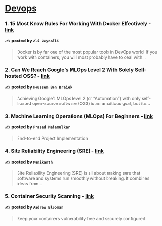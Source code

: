 
<h1><a href=https://medium.com/tag/devops/recommended target="_blank" rel="noopener noreferrer">Devops</a></h1>
<h3>1. 15 Most Know Rules For Working With Docker Effectively - <a href="https://medium.com/@azeynalli1990/15-most-know-rules-for-working-with-docker-effectively-59acc59e64db" target="_blank" rel="noopener noreferrer">link</a></h3>

✍️ **posted by `Ali Zeynalli`**

<blockquote>Docker is by far one of the most popular tools in DevOps world. If you work with containers, you will most probably have to deal with…</blockquote>

<h3>2. Can We Reach Google’s MLOps Level 2 With Solely Self-hosted OSS? - <a href="https://medium.com/towards-artificial-intelligence/can-we-reach-googles-mlops-level-2-with-solely-self-hosted-oss-e61562c8883e" target="_blank" rel="noopener noreferrer">link</a></h3>

✍️ **posted by `Houssem Ben Braiek`**

<blockquote>Achieving Google’s MLOps level 2 (or “Automation”) with only self-hosted open-source software (OSS) is an ambitious goal, but it’s…</blockquote>

<h3>3. Machine Learning Operations (MLOps) For Beginners - <a href="https://medium.com/towards-data-science/machine-learning-operations-mlops-for-beginners-a5686bfe02b2" target="_blank" rel="noopener noreferrer">link</a></h3>

✍️ **posted by `Prasad Mahamulkar`**

<blockquote>End-to-end Project Implementation</blockquote>

<h3>4. Site Reliability Engineering (SRE) - <a href="https://medium.com/@munikanthtech/site-reliability-engineering-sre-489c019d4153" target="_blank" rel="noopener noreferrer">link</a></h3>

✍️ **posted by `Munikanth`**

<blockquote>Site Reliability Engineering (SRE) is all about making sure that software and systems run smoothly without breaking. It combines ideas from…</blockquote>

<h3>5. Container Security Scanning - <a href="https://medium.com/itnext/container-security-scanning-f16b438db58d" target="_blank" rel="noopener noreferrer">link</a></h3>

✍️ **posted by `Andrew Blooman`**

<blockquote>Keep your containers vulnerability free and securely configured</blockquote>

